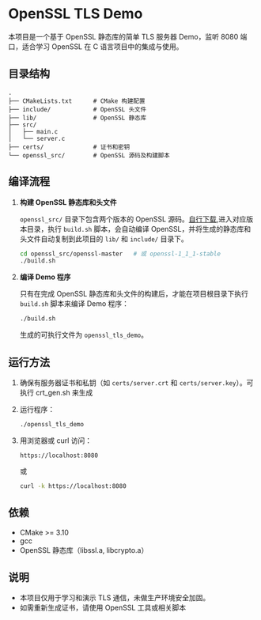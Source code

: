 # OpenSSL TLS Demo

本项目是一个基于 OpenSSL 静态库的简单 TLS 服务器 Demo，监听 8080 端口，适合学习 OpenSSL 在 C 语言项目中的集成与使用。

## 目录结构

```
.
├── CMakeLists.txt      # CMake 构建配置
├── include/            # OpenSSL 头文件
├── lib/                # OpenSSL 静态库
├── src/
│   ├── main.c
│   └── server.c
├── certs/              # 证书和密钥
└── openssl_src/        # OpenSSL 源码及构建脚本
```

## 编译流程

1. **构建 OpenSSL 静态库和头文件**

   `openssl_src/` 目录下包含两个版本的 OpenSSL 源码。[自行下载](https://github.com/openssl/openssl),进入对应版本目录，执行 `build.sh` 脚本，会自动编译 OpenSSL，并将生成的静态库和头文件自动复制到此项目的 `lib/` 和 `include/` 目录下。

   ```sh
   cd openssl_src/openssl-master   # 或 openssl-1_1_1-stable
   ./build.sh
   ```

2. **编译 Demo 程序**

   只有在完成 OpenSSL 静态库和头文件的构建后，才能在项目根目录下执行 `build.sh` 脚本来编译 Demo 程序：

   ```sh
   ./build.sh
   ```

   生成的可执行文件为 `openssl_tls_demo`。

## 运行方法

1. 确保有服务器证书和私钥（如 `certs/server.crt` 和 `certs/server.key`）。可执行 crt_gen.sh 来生成
2. 运行程序：

   ```sh
   ./openssl_tls_demo
   ```

3. 用浏览器或 curl 访问：

   ```
   https://localhost:8080
   ```

   或

   ```sh
   curl -k https://localhost:8080
   ```

## 依赖

- CMake >= 3.10
- gcc
- OpenSSL 静态库（libssl.a, libcrypto.a）

## 说明

- 本项目仅用于学习和演示 TLS 通信，未做生产环境安全加固。
- 如需重新生成证书，请使用 OpenSSL 工具或相关脚本